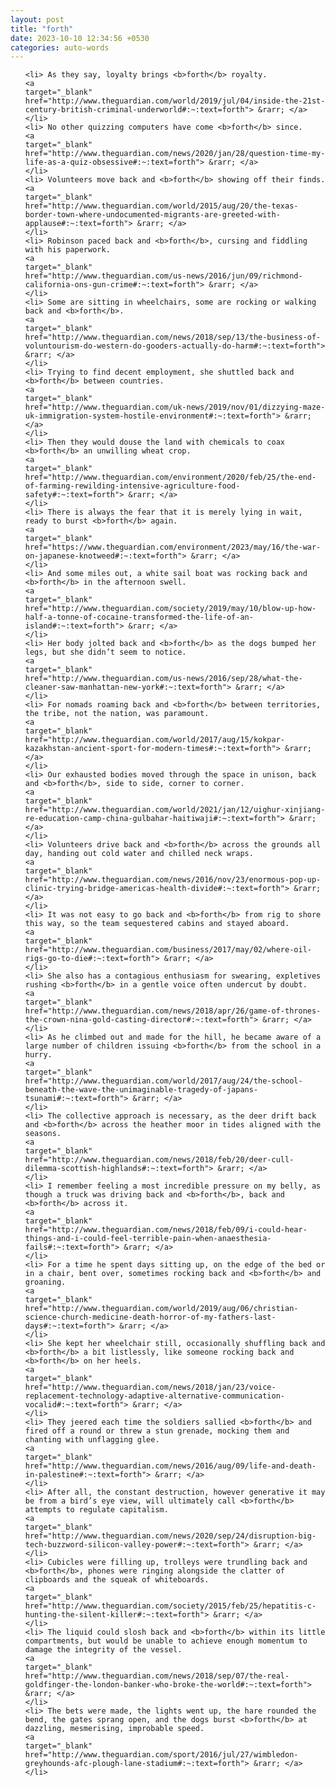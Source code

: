 ```yaml
---
layout: post
title: "forth"
date: 2023-10-10 12:34:56 +0530
categories: auto-words
---
```

<ol>

    <li> As they say, loyalty brings <b>forth</b> royalty.
    <a 
    target="_blank" 
    href="http://www.theguardian.com/world/2019/jul/04/inside-the-21st-century-british-criminal-underworld#:~:text=forth"> &rarr; </a>
    </li>
    <li> No other quizzing computers have come <b>forth</b> since.
    <a 
    target="_blank" 
    href="http://www.theguardian.com/news/2020/jan/28/question-time-my-life-as-a-quiz-obsessive#:~:text=forth"> &rarr; </a>
    </li>
    <li> Volunteers move back and <b>forth</b> showing off their finds.
    <a 
    target="_blank" 
    href="http://www.theguardian.com/world/2015/aug/20/the-texas-border-town-where-undocumented-migrants-are-greeted-with-applause#:~:text=forth"> &rarr; </a>
    </li>
    <li> Robinson paced back and <b>forth</b>, cursing and fiddling with his paperwork.
    <a 
    target="_blank" 
    href="http://www.theguardian.com/us-news/2016/jun/09/richmond-california-ons-gun-crime#:~:text=forth"> &rarr; </a>
    </li>
    <li> Some are sitting in wheelchairs, some are rocking or walking back and <b>forth</b>.
    <a 
    target="_blank" 
    href="http://www.theguardian.com/news/2018/sep/13/the-business-of-voluntourism-do-western-do-gooders-actually-do-harm#:~:text=forth"> &rarr; </a>
    </li>
    <li> Trying to find decent employment, she shuttled back and <b>forth</b> between countries.
    <a 
    target="_blank" 
    href="http://www.theguardian.com/uk-news/2019/nov/01/dizzying-maze-uk-immigration-system-hostile-environment#:~:text=forth"> &rarr; </a>
    </li>
    <li> Then they would douse the land with chemicals to coax <b>forth</b> an unwilling wheat crop.
    <a 
    target="_blank" 
    href="http://www.theguardian.com/environment/2020/feb/25/the-end-of-farming-rewilding-intensive-agriculture-food-safety#:~:text=forth"> &rarr; </a>
    </li>
    <li> There is always the fear that it is merely lying in wait, ready to burst <b>forth</b> again.
    <a 
    target="_blank" 
    href="https://www.theguardian.com/environment/2023/may/16/the-war-on-japanese-knotweed#:~:text=forth"> &rarr; </a>
    </li>
    <li> And some miles out, a white sail boat was rocking back and <b>forth</b> in the afternoon swell.
    <a 
    target="_blank" 
    href="http://www.theguardian.com/society/2019/may/10/blow-up-how-half-a-tonne-of-cocaine-transformed-the-life-of-an-island#:~:text=forth"> &rarr; </a>
    </li>
    <li> Her body jolted back and <b>forth</b> as the dogs bumped her legs, but she didn’t seem to notice.
    <a 
    target="_blank" 
    href="http://www.theguardian.com/us-news/2016/sep/28/what-the-cleaner-saw-manhattan-new-york#:~:text=forth"> &rarr; </a>
    </li>
    <li> For nomads roaming back and <b>forth</b> between territories, the tribe, not the nation, was paramount.
    <a 
    target="_blank" 
    href="http://www.theguardian.com/world/2017/aug/15/kokpar-kazakhstan-ancient-sport-for-modern-times#:~:text=forth"> &rarr; </a>
    </li>
    <li> Our exhausted bodies moved through the space in unison, back and <b>forth</b>, side to side, corner to corner.
    <a 
    target="_blank" 
    href="http://www.theguardian.com/world/2021/jan/12/uighur-xinjiang-re-education-camp-china-gulbahar-haitiwaji#:~:text=forth"> &rarr; </a>
    </li>
    <li> Volunteers drive back and <b>forth</b> across the grounds all day, handing out cold water and chilled neck wraps.
    <a 
    target="_blank" 
    href="http://www.theguardian.com/news/2016/nov/23/enormous-pop-up-clinic-trying-bridge-americas-health-divide#:~:text=forth"> &rarr; </a>
    </li>
    <li> It was not easy to go back and <b>forth</b> from rig to shore this way, so the team sequestered cabins and stayed aboard.
    <a 
    target="_blank" 
    href="http://www.theguardian.com/business/2017/may/02/where-oil-rigs-go-to-die#:~:text=forth"> &rarr; </a>
    </li>
    <li> She also has a contagious enthusiasm for swearing, expletives rushing <b>forth</b> in a gentle voice often undercut by doubt.
    <a 
    target="_blank" 
    href="http://www.theguardian.com/news/2018/apr/26/game-of-thrones-the-crown-nina-gold-casting-director#:~:text=forth"> &rarr; </a>
    </li>
    <li> As he climbed out and made for the hill, he became aware of a large number of children issuing <b>forth</b> from the school in a hurry.
    <a 
    target="_blank" 
    href="http://www.theguardian.com/world/2017/aug/24/the-school-beneath-the-wave-the-unimaginable-tragedy-of-japans-tsunami#:~:text=forth"> &rarr; </a>
    </li>
    <li> The collective approach is necessary, as the deer drift back and <b>forth</b> across the heather moor in tides aligned with the seasons.
    <a 
    target="_blank" 
    href="http://www.theguardian.com/news/2018/feb/20/deer-cull-dilemma-scottish-highlands#:~:text=forth"> &rarr; </a>
    </li>
    <li> I remember feeling a most incredible pressure on my belly, as though a truck was driving back and <b>forth</b>, back and <b>forth</b> across it.
    <a 
    target="_blank" 
    href="http://www.theguardian.com/news/2018/feb/09/i-could-hear-things-and-i-could-feel-terrible-pain-when-anaesthesia-fails#:~:text=forth"> &rarr; </a>
    </li>
    <li> For a time he spent days sitting up, on the edge of the bed or in a chair, bent over, sometimes rocking back and <b>forth</b> and groaning.
    <a 
    target="_blank" 
    href="http://www.theguardian.com/world/2019/aug/06/christian-science-church-medicine-death-horror-of-my-fathers-last-days#:~:text=forth"> &rarr; </a>
    </li>
    <li> She kept her wheelchair still, occasionally shuffling back and <b>forth</b> a bit listlessly, like someone rocking back and <b>forth</b> on her heels.
    <a 
    target="_blank" 
    href="http://www.theguardian.com/news/2018/jan/23/voice-replacement-technology-adaptive-alternative-communication-vocalid#:~:text=forth"> &rarr; </a>
    </li>
    <li> They jeered each time the soldiers sallied <b>forth</b> and fired off a round or threw a stun grenade, mocking them and chanting with unflagging glee.
    <a 
    target="_blank" 
    href="http://www.theguardian.com/news/2016/aug/09/life-and-death-in-palestine#:~:text=forth"> &rarr; </a>
    </li>
    <li> After all, the constant destruction, however generative it may be from a bird’s eye view, will ultimately call <b>forth</b> attempts to regulate capitalism.
    <a 
    target="_blank" 
    href="http://www.theguardian.com/news/2020/sep/24/disruption-big-tech-buzzword-silicon-valley-power#:~:text=forth"> &rarr; </a>
    </li>
    <li> Cubicles were filling up, trolleys were trundling back and <b>forth</b>, phones were ringing alongside the clatter of clipboards and the squeak of whiteboards.
    <a 
    target="_blank" 
    href="http://www.theguardian.com/society/2015/feb/25/hepatitis-c-hunting-the-silent-killer#:~:text=forth"> &rarr; </a>
    </li>
    <li> The liquid could slosh back and <b>forth</b> within its little compartments, but would be unable to achieve enough momentum to damage the integrity of the vessel.
    <a 
    target="_blank" 
    href="http://www.theguardian.com/news/2018/sep/07/the-real-goldfinger-the-london-banker-who-broke-the-world#:~:text=forth"> &rarr; </a>
    </li>
    <li> The bets were made, the lights went up, the hare rounded the bend, the gates sprang open, and the dogs burst <b>forth</b> at dazzling, mesmerising, improbable speed.
    <a 
    target="_blank" 
    href="http://www.theguardian.com/sport/2016/jul/27/wimbledon-greyhounds-afc-plough-lane-stadium#:~:text=forth"> &rarr; </a>
    </li>